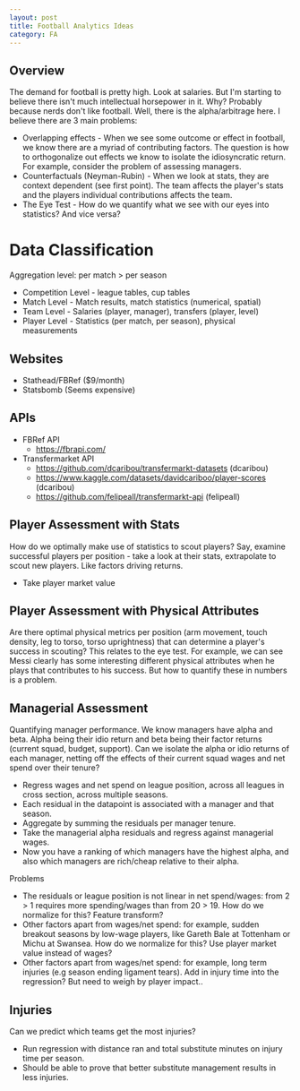 ```yaml
---
layout: post
title: Football Analytics Ideas
category: FA
---
```


## Overview

The demand for football is pretty high. Look at salaries. But I'm starting to believe there isn't much intellectual horsepower in it. Why? Probably because nerds don't like football. Well, there is the alpha/arbitrage here. I believe there are 3 main problems:


* Overlapping effects - When we see some outcome or effect in football, we know there are a myriad of contributing factors. The question is how to orthogonalize out effects we know to isolate the idiosyncratic return. For example, consider the problem of assessing managers.
* Counterfactuals (Neyman-Rubin) - When we look at stats, they are context dependent (see first point). The team affects the player's stats and the players individual contributions affects the team.
* The Eye Test - How do we quantify what we see with our eyes into statistics? And vice versa? 

# Data Classification 

Aggregation level: per match > per season

* Competition Level - league tables, cup tables 
* Match Level - Match results, match statistics (numerical, spatial) 
* Team Level - Salaries (player, manager), transfers (player, level) 
* Player Level - Statistics (per match, per season), physical measurements

## Websites

* Stathead/FBRef ($9/month)
* Statsbomb (Seems expensive)

## APIs

* FBRef API
    * https://fbrapi.com/
* Transfermarket API
    * https://github.com/dcaribou/transfermarkt-datasets (dcaribou)
    * https://www.kaggle.com/datasets/davidcariboo/player-scores (dcaribou)
    * https://github.com/felipeall/transfermarkt-api (felipeall) 

## Player Assessment with Stats

How do we optimally make use of statistics to scout players? Say, examine successful players per position - take a look at their stats, extrapolate to scout new players. Like factors driving returns.

* Take player market value 

## Player Assessment with Physical Attributes

Are there optimal physical metrics per position (arm movement, touch density, leg to torso, torso uprightness) that can determine a player's success in scouting? This relates to the eye test. For example, we can see Messi clearly has some interesting different physical attributes when he plays that contributes to his success. But how to quantify these in numbers is a problem.

## Managerial Assessment

Quantifying manager performance. We know managers have alpha and beta. Alpha being their idio return and beta being their factor returns (current squad, budget, support). Can we isolate the alpha or idio returns of each manager, netting off the effects of their current squad wages and net spend over their tenure?

* Regress wages and net spend on league position, across all leagues in cross section, across multiple seasons.
* Each residual in the datapoint is associated with a manager and that season.
* Aggregate by summing the residuals per manager tenure.
* Take the managerial alpha residuals and regress against managerial wages.
* Now you have a ranking of which managers have the highest alpha, and also which managers are rich/cheap relative to their alpha.

Problems

* The residuals or league position is not linear in net spend/wages: from 2 > 1 requires more spending/wages than from 20 > 19. How do we normalize for this? Feature transform?
* Other factors apart from wages/net spend: for example, sudden breakout seasons by low-wage players, like Gareth Bale at Tottenham or Michu at Swansea. How do we normalize for this? Use player market value instead of wages?
* Other factors apart from wages/net spend: for example, long term injuries (e.g season ending ligament tears). Add in injury time into the regression? But need to weigh by player impact.. 

## Injuries

Can we predict which teams get the most injuries? 

* Run regression with distance ran and total substitute minutes on injury time per season.
* Should be able to prove that better substitute management results in less injuries.
